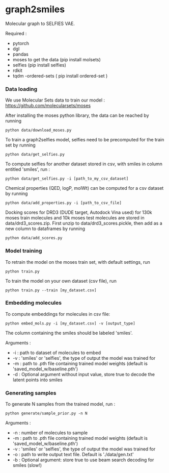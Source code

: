 # graph2smiles

Molecular graph to SELFIES VAE. 

Required : 
- pytorch
- dgl 
- pandas 
- moses to get the data (pip install molsets)
- selfies (pip install selfies)
- rdkit
- tqdm
 -ordered-sets ( pip install ordered-set )

### Data loading

We use Molecular Sets data to train our model : https://github.com/molecularsets/moses 

After installing the moses python library, the data can be reached by running 

```
python data/download_moses.py 
```
To train a graph2selfies model, selfies need to be precomputed for the train set by running 
```
python data/get_selfies.py 
```
To compute selfies for another dataset stored in csv, with smiles in column entitled 'smiles', run : 
```
python data/get_selfies.py -i [path_to_my_csv_dataset]
```

Chemical properties (QED, logP, molWt) can be computed for a csv dataset by running 
```
python data/add_properties.py -i [path_to_csv_file]
```
Docking scores for DRD3 (DUDE target, Autodock Vina used) for 130k moses train molecules and 10k moses test molecules are stored in data/drd3_scores.zip. 
First unzip to data/drd3_scores.pickle, then add as a new column to dataframes by running 
```
python data/add_scores.py
```


### Model training 

To retrain the model on the moses train set, with default settings, run
```
python train.py
```

To train the model on your own dataset (csv file), run 
```
python train.py --train [my_dataset.csv]
```

### Embedding molecules 

To compute embeddings for molecules in csv file:
```
python embed_mols.py -i [my_dataset.csv] -v [output_type]
```
The column containing the smiles should be labeled 'smiles'. 

Arguments : 
- -i : path to dataset of molecules to embed
- -v : 'smiles' or 'selfies', the type of output the model was trained for 
- -m : path to .pth file containing trained model weights (default is 'saved_model_w/baseline.pth')
- -d : Optional argument without input value, store true to decode the latent points into smiles



### Generating samples

To generate N samples from the trained model, run : 
```
python generate/sample_prior.py -n N
```
Arguments : 
- -n : number of molecules to sample 
- -m : path to .pth file containing trained model weights (default is 'saved_model_w/baseline.pth')
- -v : 'smiles' or 'selfies', the type of output the model was trained for 
- -o : path to write output text file. Default is './data/gen.txt'
- -b : Optional argument: store true to use beam search decoding for smiles (slow!)
 



